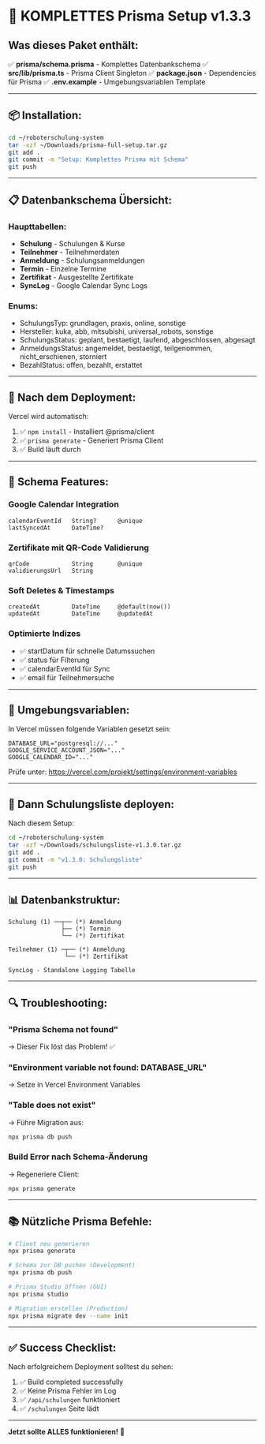 # 🎯 KOMPLETTES Prisma Setup v1.3.3

## Was dieses Paket enthält:

✅ **prisma/schema.prisma** - Komplettes Datenbankschema
✅ **src/lib/prisma.ts** - Prisma Client Singleton
✅ **package.json** - Dependencies für Prisma
✅ **.env.example** - Umgebungsvariablen Template

---

## 📦 Installation:

```bash
cd ~/roboterschulung-system
tar -xzf ~/Downloads/prisma-full-setup.tar.gz
git add .
git commit -m "Setup: Komplettes Prisma mit Schema"
git push
```

---

## 📋 Datenbankschema Übersicht:

### Haupttabellen:
- **Schulung** - Schulungen & Kurse
- **Teilnehmer** - Teilnehmerdaten
- **Anmeldung** - Schulungsanmeldungen
- **Termin** - Einzelne Termine
- **Zertifikat** - Ausgestellte Zertifikate
- **SyncLog** - Google Calendar Sync Logs

### Enums:
- SchulungsTyp: grundlagen, praxis, online, sonstige
- Hersteller: kuka, abb, mitsubishi, universal_robots, sonstige
- SchulungsStatus: geplant, bestaetigt, laufend, abgeschlossen, abgesagt
- AnmeldungsStatus: angemeldet, bestaetigt, teilgenommen, nicht_erschienen, storniert
- BezahlStatus: offen, bezahlt, erstattet

---

## 🔧 Nach dem Deployment:

Vercel wird automatisch:
1. ✅ `npm install` - Installiert @prisma/client
2. ✅ `prisma generate` - Generiert Prisma Client
3. ✅ Build läuft durch

---

## 🧪 Schema Features:

### Google Calendar Integration
```prisma
calendarEventId   String?      @unique
lastSyncedAt      DateTime?
```

### Zertifikate mit QR-Code Validierung
```prisma
qrCode            String       @unique
validierungsUrl   String
```

### Soft Deletes & Timestamps
```prisma
createdAt         DateTime     @default(now())
updatedAt         DateTime     @updatedAt
```

### Optimierte Indizes
- ✅ startDatum für schnelle Datumssuchen
- ✅ status für Filterung
- ✅ calendarEventId für Sync
- ✅ email für Teilnehmersuche

---

## 🔐 Umgebungsvariablen:

In Vercel müssen folgende Variablen gesetzt sein:

```env
DATABASE_URL="postgresql://..."
GOOGLE_SERVICE_ACCOUNT_JSON="..."
GOOGLE_CALENDAR_ID="..."
```

Prüfe unter: https://vercel.com/projekt/settings/environment-variables

---

## 🎯 Dann Schulungsliste deployen:

Nach diesem Setup:
```bash
cd ~/roboterschulung-system
tar -xzf ~/Downloads/schulungsliste-v1.3.0.tar.gz
git add .
git commit -m "v1.3.0: Schulungsliste"
git push
```

---

## 📊 Datenbankstruktur:

```
Schulung (1) ──┬── (*) Anmeldung
               ├── (*) Termin
               └── (*) Zertifikat
               
Teilnehmer (1) ─┬── (*) Anmeldung
                └── (*) Zertifikat
                
SyncLog - Standalone Logging Tabelle
```

---

## 🔍 Troubleshooting:

### "Prisma Schema not found"
→ Dieser Fix löst das Problem! ✅

### "Environment variable not found: DATABASE_URL"
→ Setze in Vercel Environment Variables

### "Table does not exist"
→ Führe Migration aus:
```bash
npx prisma db push
```

### Build Error nach Schema-Änderung
→ Regeneriere Client:
```bash
npx prisma generate
```

---

## 📚 Nützliche Prisma Befehle:

```bash
# Client neu generieren
npx prisma generate

# Schema zur DB pushen (Development)
npx prisma db push

# Prisma Studio öffnen (GUI)
npx prisma studio

# Migration erstellen (Production)
npx prisma migrate dev --name init
```

---

## ✅ Success Checklist:

Nach erfolgreichem Deployment solltest du sehen:

1. ✅ Build completed successfully
2. ✅ Keine Prisma Fehler im Log
3. ✅ `/api/schulungen` funktioniert
4. ✅ `/schulungen` Seite lädt

---

**Jetzt sollte ALLES funktionieren!** 🎉
